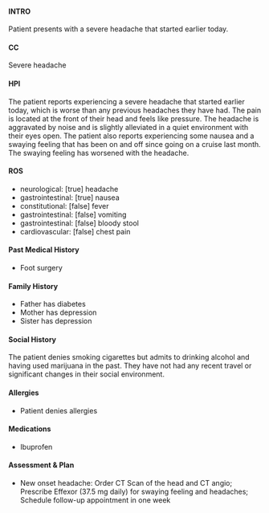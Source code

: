#### INTRO 
Patient presents with a severe headache that started earlier today. 

#### CC 
Severe headache 

#### HPI 
The patient reports experiencing a severe headache that started earlier today, which is worse than any previous headaches they have had. The pain is located at the front of their head and feels like pressure. The headache is aggravated by noise and is slightly alleviated in a quiet environment with their eyes open. The patient also reports experiencing some nausea and a swaying feeling that has been on and off since going on a cruise last month. The swaying feeling has worsened with the headache.

#### ROS 
- neurological: [true] headache 
- gastrointestinal: [true] nausea 
- constitutional: [false] fever 
- gastrointestinal: [false] vomiting 
- gastrointestinal: [false] bloody stool 
- cardiovascular: [false] chest pain 

#### Past Medical History 
- Foot surgery

#### Family History 
- Father has diabetes
- Mother has depression
- Sister has depression

#### Social History 
The patient denies smoking cigarettes but admits to drinking alcohol and having used marijuana in the past. They have not had any recent travel or significant changes in their social environment.

#### Allergies 
- Patient denies allergies

#### Medications 
- Ibuprofen

#### Assessment & Plan 
- New onset headache: Order CT Scan of the head and CT angio; Prescribe Effexor (37.5 mg daily) for swaying feeling and headaches; Schedule follow-up appointment in one week

